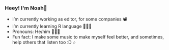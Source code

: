 ### Heey! I'm Noah🌱


- I’m currently working as editor, for some companies 📽
- I’m currently learning R language 👨🏻‍💻
- Pronouns: He/him 👨🏻‍🎤
- Fun fact: I make some music to make myself feel better, and sometimes, help others that listen too :D 🎶

